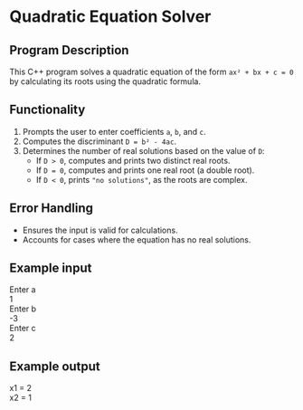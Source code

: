 # Quadratic Equation Solver  

## Program Description  
This C++ program solves a quadratic equation of the form `ax² + bx + c = 0` by calculating its roots using the quadratic formula.  

## Functionality  
1. Prompts the user to enter coefficients `a`, `b`, and `c`.  
2. Computes the discriminant `D = b² - 4ac`.  
3. Determines the number of real solutions based on the value of `D`:  
   - If `D > 0`, computes and prints two distinct real roots.  
   - If `D = 0`, computes and prints one real root (a double root).  
   - If `D < 0`, prints `"no solutions"`, as the roots are complex.  

## Error Handling  
- Ensures the input is valid for calculations.  
- Accounts for cases where the equation has no real solutions.  

## Example input  
Enter a  
1  
Enter b  
-3  
Enter c  
2

## Example output  
x1 = 2  
x2 = 1
